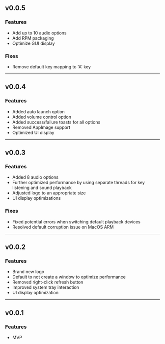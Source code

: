 ## v0.0.5

### Features

- Add up to 10 audio options
- Add RPM packaging
- Optimize GUI display

### Fixes

- Remove default key mapping to 'A' key

---

## v0.0.4

### Features

- Added auto launch option
- Added volume control option
- Added success/failure toasts for all options
- Removed AppImage support
- Optimized UI display

---

## v0.0.3

### Features

- Added 8 audio options
- Further optimized performance by using separate threads for key listening and sound playback
- Adjusted logo to an appropriate size
- UI display optimizations

### Fixes

- Fixed potential errors when switching default playback devices
- Resolved default corruption issue on MacOS ARM

---

## v0.0.2

### Features

- Brand new logo
- Default to not create a window to optimize performance
- Removed right-click refresh button
- Improved system tray interaction
- UI display optimization

---

## v0.0.1

### Features

- MVP
